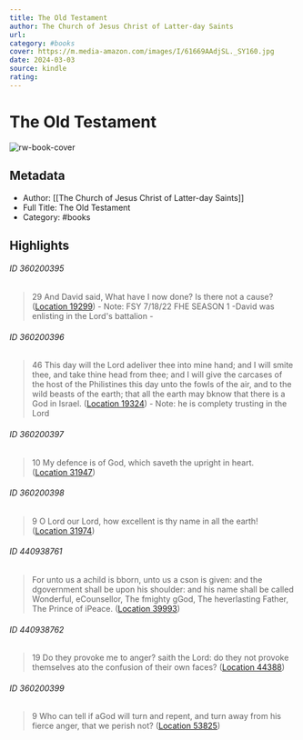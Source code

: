 ```yaml
---
title: The Old Testament
author: The Church of Jesus Christ of Latter-day Saints
url: 
category: #books
cover: https://m.media-amazon.com/images/I/61669AAdjSL._SY160.jpg
date: 2024-03-03
source: kindle
rating:
---
```

# The Old Testament

![rw-book-cover](https://m.media-amazon.com/images/I/61669AAdjSL._SY160.jpg)

## Metadata
- Author: [[The Church of Jesus Christ of Latter-day Saints]]
- Full Title: The Old Testament
- Category: #books

## Highlights
###### ID 360200395
> 29 And David said, What have I now done? Is there not a cause? ([Location 19299](https://readwise.io/to_kindle?action=open&asin=B07JZHTZQK&location=19299))
    - Note: FSY 7/18/22 FHE SEASON 1
      -David was enlisting in the Lord's battalion
      -
    
###### ID 360200396
> 46 This day will the Lord adeliver thee into mine hand; and I will smite thee, and take thine head from thee; and I will give the carcases of the host of the Philistines this day unto the fowls of the air, and to the wild beasts of the earth; that all the earth may bknow that there is a God in Israel. ([Location 19324](https://readwise.io/to_kindle?action=open&asin=B07JZHTZQK&location=19324))
    - Note: he is complety trusting in the Lord
    
###### ID 360200397
> 10 My defence is of God, which saveth the upright in heart. ([Location 31947](https://readwise.io/to_kindle?action=open&asin=B07JZHTZQK&location=31947))
    
###### ID 360200398
> 9 O Lord our Lord, how excellent is thy name in all the earth! ([Location 31974](https://readwise.io/to_kindle?action=open&asin=B07JZHTZQK&location=31974))
    
###### ID 440938761
> For unto us a achild is bborn, unto us a cson is given: and the dgovernment shall be upon his shoulder: and his name shall be called Wonderful, eCounsellor, The fmighty gGod, The heverlasting Father, The Prince of iPeace. ([Location 39993](https://readwise.io/to_kindle?action=open&asin=B07JZHTZQK&location=39993))
    
###### ID 440938762
> 19 Do they provoke me to anger? saith the Lord: do they not provoke themselves ato the confusion of their own faces? ([Location 44388](https://readwise.io/to_kindle?action=open&asin=B07JZHTZQK&location=44388))
    
###### ID 360200399
> 9 Who can tell if aGod will turn and repent, and turn away from his fierce anger, that we perish not? ([Location 53825](https://readwise.io/to_kindle?action=open&asin=B07JZHTZQK&location=53825))
    
